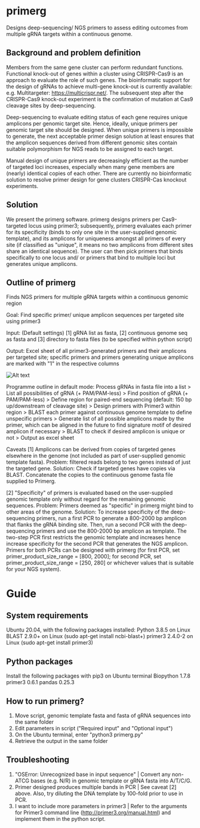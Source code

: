 # primerg
Designs deep-sequencing/ NGS primers to assess editing outcomes from multiple gRNA targets within a continuous genome. 

## Background and problem definition
Members from the same gene cluster can perform redundant functions. Functional knock-out of genes within a cluster using CRISPR-Cas9 is an approach to evaluate the role of such genes. The bioinformatic support for the design of gRNAs to achieve multi-gene knock-out is currently available: e.g. Multitargeter: https://multicrispr.net/. The subsequent step after the CRISPR-Cas9 knock-out experiment is the confirmation of mutation at Cas9 cleavage sites by deep-sequencing. 

Deep-sequencing to evaluate editing status of each gene requires unique amplicons per genomic target site. Hence, ideally, unique primers per genomic target site should be designed. When unique primers is impossible to generate, the next acceptable primer design solution at least ensures that the amplicon sequences derived from different genomic sites contain suitable polymorphism for NGS reads to be assigned to each target. 

Manual design of unique primers are decreasingly efficient as the number of targeted loci increases, especially when many gene members are (nearly) identical copies of each other. There are currently no bioinformatic solution to resolve primer design for gene clusters CRISPR-Cas knockout experiments.

## Solution
We present the primerg software. primerg designs primers per Cas9-targeted locus using primer3; subsequently, primerg evaluates each primer for its specificity (binds to only one site in the user-supplied genomic template), and its amplicons for uniqueness amongst all primers of every site (if classified as "unique", it means no two amplicons from different sites share an identical sequence). The user can then pick primers that binds specifically to one locus and/ or primers that bind to multiple loci but generates unique amplicons.

## Outline of primerg 
Finds NGS primers for multiple gRNA targets within a continuous genomic region

Goal:  Find specific primer/ unique amplicon sequences per targeted site using primer3

Input: (Default settings) [1] gRNA list as fasta, [2] continuous genome seq as fasta and [3] directory to fasta files (to be specified within python script)

Output: Excel sheet of all primer3-generated primers and their amplicons per targeted site; specific primers and primers generating unique amplicons are marked with "1" in the respective columns

![Alt text](CherWeiYuan/primerg/algorithm_map.jpg?raw=true)

Programme outline in default mode: 
  Process gRNAs in fasta file into a list > List all possibilities of gRNA (+ PAM/PAM-less) >
  Find position of gRNA (+ PAM/PAM-less)  > Define region for paired-end sequencing (default: 150 bp up/downstream of cleavage site) >
  Design primers with Primer3 within region > BLAST each primer against continuous genome template to define unspecific primers >
  Generate list of all possible amplicons made by the primer, which can be aligned in the future to find signature motif of desired amplicon if necessary >
  BLAST to check if desired amplicon is unique or not > Output as excel sheet

Caveats
  [1] Amplicons can be derived from copies of targeted genes elsewhere in the genome (not included as part of user-supplied genomic template fasta).
      Problem: filtered reads belong to two genes instead of just the targeted gene.
      Solution: Check if targeted genes have copies via BLAST. 
      Concatenate the copies to the continuous genome fasta file supplied to Primerg.

  [2] "Specificity" of primers is evaluated based on the user-supplied genomic template only without regard for the remaining genomic sequences. 
      Problem: Primers deemed as "specific" in primerg might bind to other areas of the genome.
      Solution: To increase specificity of the deep-sequencing primers, run a first PCR to generate a 800-2000 bp amplicon that flanks the gRNA binding site. Then, run a second                 PCR with the deep-sequencing primers and use the 800-2000 bp amplicon as template. The two-step PCR first restricts the genomic template and increases hence 
                increase specificity for the second PCR that generates the NGS amplicon. Primers for both PCRs can be designed with primerg (for first PCR, set  
                primer_product_size_range = [800, 2000]; for second PCR, set primer_product_size_range = [250, 280] or whichever values that is suitable for your NGS system).

# Guide

## System requirements 
  Ubuntu 20.04, with the following packages installed:
  Python 3.8.5 on Linux 
  BLAST 2.9.0+ on Linux    (sudo apt-get install ncbi-blast+)
  primer3 2.4.0-2 on Linux (sudo apt-get install primer3)

## Python packages
  Install the following packages with pip3 on Ubuntu terminal
  Biopython 1.7.8
  primer3 0.6.1
  pandas 0.25.3
  
## How to run primerg?
  1. Move script, genomic template fasta and fasta of gRNA sequences into the same folder
  2. Edit parameters in script ("Required input" and "Optional input")
  3. On the Ubuntu terminal, enter "python3 primerg.py"
  4. Retrieve the output in the same folder
 
## Troubleshooting 
  1. "OSError: Unrecognized base in input sequence" | Convert any non-ATCG bases (e.g. N/R) in genomic template or gRNA fasta into A/T/C/G. 
  2. Primer designed produces multiple bands in PCR | See caveat [2] above. Also, try diluting the DNA template by 100-fold prior to use in PCR.
  3. I want to include more parameters in primer3 | Refer to the arguments for Primer3 command line (http://primer3.org/manual.html) and implement them in the python script. 
